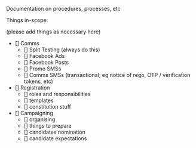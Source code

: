 Documentation on procedures, processes, etc

Things in-scope:

(please add things as necessary here)

* [] Comms
  * [] Split Testing (always do this)
  * [] Facebook Ads
  * [] Facebook Posts
  * [] Promo SMSs
  * [] Comms SMSs (transactional; eg notice of rego, OTP / verification tokens, etc)
* [] Registration
  * [] roles and responsibilities
  * [] templates
  * [] constitution stuff
* [] Campaigning
  * [] organising
  * [] things to prepare
  * [] candidates nomination
  * [] candidate expectations
